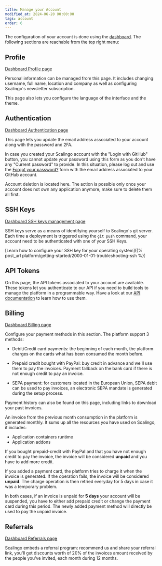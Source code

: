 ```yaml
---
title: Manage your Account
modified_at: 2024-06-20 00:00:00
tags: account
order: 6
---
```


The configuration of your account is done using the
[dashboard](https://dashboard.scalingo.com). The following sections are reachable from
the top right menu:

## Profile

[Dashboard Profile page](https://dashboard.scalingo.com/account)

Personal information can be managed from this page. It includes changing
username, full name, location and company as well as configuring Scalingo's newsletter
subscription.

This page also lets you configure the language of the interface and the theme.

## Authentication

[Dashboard Authentication page](https://dashboard.scalingo.com/account/authentication)

This page lets you update the email address associated to your account along with the password and 2FA.

In case you created your Scalingo account with the "Login with GitHub" button, you cannot update your password using this form as you don't have any "Current password" to provide. In this situation, please log out and use the [Forgot your password?](https://auth.scalingo.com/users/password/new) form with the email address associated to your GitHub account.

Account deletion is located here. The action is possible only once your account
does not own any application anymore, make sure to delete them all first.

## SSH Keys

[Dashboard SSH keys management page](https://dashboard.scalingo.com/account/keys)

SSH keys serve as a means of identifying yourself to Scalingo's git server.
Each time a deployment is triggered using the `git push` command, your account
need to be authenticated with one of your SSH Keys.

[Learn how to configure your SSH key for your operating system]({% post_url platform/getting-started/2000-01-01-troubleshooting-ssh %})

## API Tokens

On this page, the API tokens associated to your account are available. These
tokens let you authenticate to our API if you need to build tools to manage the
platform in a programmable way. Have a look at our [API
documentation](https://developers.scalingo.com) to learn how to use them.

## Billing

[Dashboard Billing page](https://dashboard.scalingo.com/billing)

Configure your payment methods in this section. The platform support 3 methods:

* Debit/Credit card payments: the beginning of each month, the platform charges
on the cards what has been consumed the month before.

* Prepaid credit bought with PayPal: buy credit in advance and we'll use them to pay
the invoices. Payment fallback on the bank card if there is not enough credit to
pay an invoice.

* SEPA payment: for customers located in the European Union, SEPA debit can be used to pay
invoices, an electronic SEPA mandate is generated during the setup process.

Payment history can also be found on this page, including links to download
your past invoices.

An invoice from the previous month consumption in the platform is generated
monthly. It sums up all the resources you have used on Scalingo, it includes:

* Application containers runtime
* Application addons

If you bought prepaid-credit with PayPal and that you have not enough credit to
pay the invoice, the invoice will be considered **unpaid** and you have to add
more credit.

If you added a payment card, the platform tries to charge it when the invoice
is generated. If the operation fails, the invoice will be considered
**unpaid**. The charge operation is then retried everyday for 5 days in
case it was a temporary problem.

In both cases, if an invoice is unpaid for **5 days** your account will be
suspended, you have to either add prepaid credit or change the payment card
during this period. The newly added payment method will directly be used to pay
the unpaid invoice.

## Referrals

[Dashboard Referrals page](https://dashboard.scalingo.com/account/referrals)

Scalingo embeds a referral program: recommend us and share your referral link,
you'll get discounts worth of 20% of the invoices amount received by the people
you've invited, each month during 12 months.
